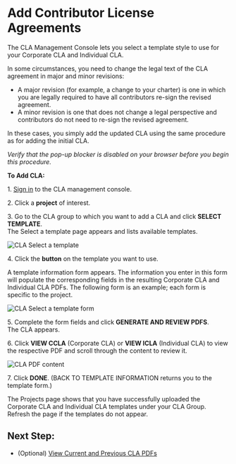 # Add Contributor License Agreements

The CLA Management Console lets you select a template style to use for your Corporate CLA and Individual CLA.

In some circumstances, you need to change the legal text of the CLA agreement in major and minor revisions:

* A major revision (for example, a change to your charter) is one in which you are legally required to have all contributors re-sign the revised agreement.
* A minor revision is one that does not change a legal perspective and contributors do not need to re-sign the revised agreement.

In these cases, you simply add the updated CLA using the same procedure as for adding the initial CLA.

_Verify that the pop-up blocker is disabled on your browser before you begin this procedure._

**To Add CLA:**

1\. [Sign in](sign-in-to-the-easycla-management-console.md) to the CLA management console.

2\. Click a **project** of interest.

3\. Go to the CLA group to which you want to add a CLA and click **SELECT TEMPLATE**.\
The Select a template page appears and lists available templates.

![CLA Select a template](broken-reference)

4\. Click the **button** on the template you want to use.

A template information form appears. The information you enter in this form will populate the corresponding fields in the resulting Corporate CLA and Individual CLA PDFs. The following form is an example; each form is specific to the project.

![CLA Select a template form](broken-reference)

5\. Complete the form fields and click **GENERATE AND REVIEW PDFS**.\
The CLA appears.

6\. Click **VIEW CCLA** (Corporate CLA) or **VIEW ICLA** (Individual CLA) to view the respective PDF and scroll through the content to review it.

![CLA PDF content](broken-reference)

7\. Click **DONE**. (BACK TO TEMPLATE INFORMATION returns you to the template form.)

The Projects page shows that you have successfully uploaded the Corporate CLA and Individual CLA templates under your CLA Group. Refresh the page if the templates do not appear.

## Next Step: <a href="#next-step" id="next-step"></a>

* (Optional) [View Current and Previous CLA PDFs](view-current-and-previous-cla-pdfs.md)

